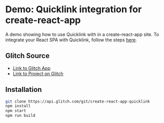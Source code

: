 # Demo: Quicklink integration for create-react-app

A demo showing how to use Quicklink with in a create-react-app site.
To integrate your React SPA with Quicklink, follow the steps [here](https://github.com/GoogleChromeLabs/quicklink#single-page-apps-react).

## Glitch Source

- [Link to Glitch App](https://create-react-app-quicklink.glitch.me/)
- [Link to Project on Glitch](https://glitch.com/~create-react-app-quicklink)

## Installation

```sh
git clone https://api.glitch.com/git/create-react-app-quicklink
npm install
npm start
npm run build
```
